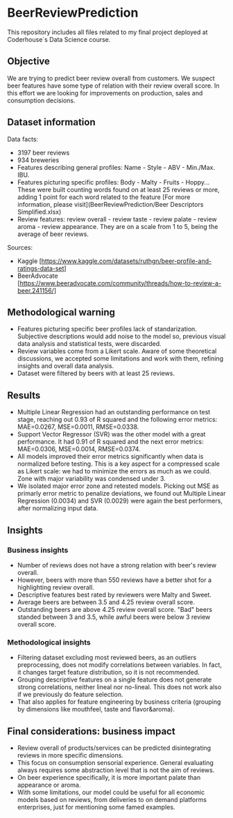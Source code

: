 # BeerReviewPrediction
This repository includes all files related to my final project deployed at Coderhouse´s Data Science course.

## Objective
We are trying to predict beer review overall from customers. We suspect beer features have some type of relation with their review overall score. In this effort we are looking for improvements on production, sales and consumption decisions.

## Dataset information
Data facts:
* 3197 beer reviews
* 934 breweries
* Features describing general profiles: Name - Style - ABV - Min./Max. IBU.
* Features picturing specific profiles: Body - Malty - Fruits - Hoppy... These were built counting words found on at least 25 reviews or more, adding 1 point for each word related to the feature [For more information, please visit](BeerReviewPrediction/Beer Descriptors Simplified.xlsx) 
* Review features: review overall - review taste - review palate - review aroma - review appearance. They are on a scale from 1 to 5, being the average of beer reviews. 

Sources: 
* Kaggle [https://www.kaggle.com/datasets/ruthgn/beer-profile-and-ratings-data-set]
* BeerAdvocate [https://www.beeradvocate.com/community/threads/how-to-review-a-beer.241156/]

## Methodological warning
* Features picturing specific beer profiles lack of standarization. Subjective descriptions would add noise to the model so, previous visual data analysis and statistical tests, were discarded.
* Review variables come from a Likert scale. Aware of some theoretical discussions, we accepted some limitations and work with them, refining insights and overall data analysis.
* Dataset were filtered by beers with at least 25 reviews.

## Results

* Multiple Linear Regression had an outstanding performance on test stage, reaching out 0.93 of R squared and the following error metrics: MAE=0.0267, MSE=0.0011, RMSE=0.0338.
* Support Vector Regressor (SVR) was the other model with a great performance. It had 0.91 of R squared and the next error metrics: MAE=0.0306, MSE=0.0014, RMSE=0.0374.
* All models improved their error metrics significantly when data is normalized before testing. This is a key aspect for a compressed scale as Likert scale: we had to minimize the errors as much as we could. Zone with major variability was condensed under 3.
* We isolated major error zone and retested models. Picking out MSE as primarly error metric to penalize deviations, we found out Multiple Linear Regression (0.0034) and SVR (0.0029) were again the best performers, after normalizing input data.

## Insights
### Business insights
* Number of reviews does not have a strong relation with beer's review overall.
* However, beers with more than 550 reviews have a better shot for a highlighting review overall.
* Descriptive features best rated by reviewers were Malty and Sweet.
* Average beers are between 3.5 and 4.25 review overall score.
* Outstanding beers are above 4.25 review overall score. "Bad" beers standed between 3 and 3.5, while awful beers were below 3 review overall score.

### Methodological insights
* Filtering dataset excluding most reviewed beers, as an outliers preprocessing, does not modify correlations between variables. In fact, it changes target feature distribution, so it is not recommended.
* Grouping descriptive features on a single feature does not generate strong correlations, neither lineal nor no-lineal. This does not work also if we previously do feature selection.
* That also applies for feature engineering by business criteria (grouping by dimensions like mouthfeel, taste and flavor&aroma).

## Final considerations: business impact
* Review overall of products/services can be predicted disintegrating reviews in more specific dimensions.
* This focus on consumption sensorial experience. General evaluating always requires some abstraction level that is not the aim of reviews.
* On beer experience specifically, it is more important palate than appearance or aroma.
* With some limitations, our model could be useful for all economic models based on reviews, from deliveries to on demand platforms enterprises, just for mentioning some famed examples.
